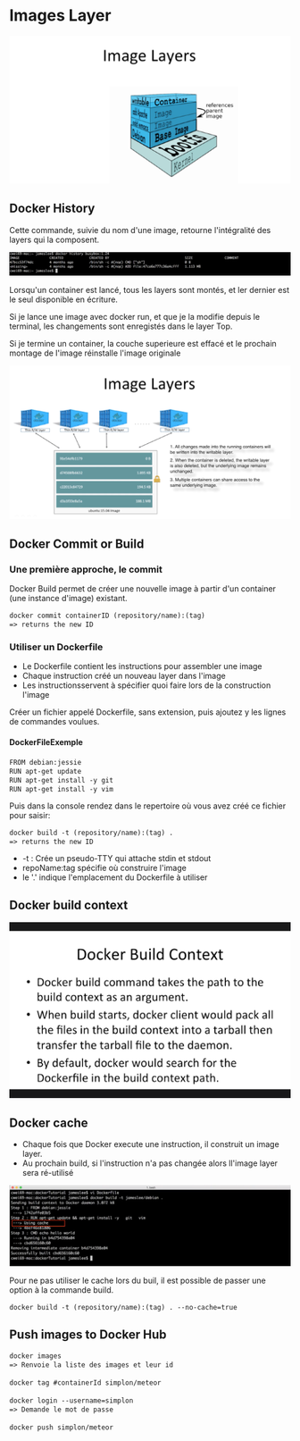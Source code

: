 # Images Layer


![image alt text](img/docker-images.png)


## Docker History

Cette commande, suivie du nom d'une image, retourne l'intégralité des layers qui la composent.

![image alt text](img/docker-history.png)

Lorsqu'un container est lancé, tous les layers sont montés, et ler dernier est le seul disponible en écriture.

Si je lance une image avec docker run, et que je la modifie depuis le terminal, les changements sont enregistés dans le layer Top.

Si je termine un container, la couche superieure est effacé et le prochain montage de l'image réinstalle l'image originale

![image alt text](img/docker-layer.png)

## Docker Commit or Build

### Une première approche, le commit

Docker Build permet de créer une nouvelle image à partir d'un container (une instance d'image) existant.

```
docker commit containerID (repository/name):(tag)
=> returns the new ID
```

### Utiliser un Dockerfile

* Le Dockerfile contient les instructions pour assembler une image
* Chaque instruction créé un nouveau layer dans l'image
* Les instructionsservent à spécifier quoi faire lors de la construction l'image

Créer un fichier appelé Dockerfile, sans extension, puis ajoutez y les lignes de commandes voulues.

#### DockerFileExemple
```
FROM debian:jessie
RUN apt-get update
RUN apt-get install -y git
RUN apt-get install -y vim

```
Puis dans la console rendez dans le repertoire où vous avez créé ce fichier pour saisir:
```
docker build -t (repository/name):(tag) .
=> returns the new ID
```
* -t : Crée un pseudo-TTY qui attache stdin et stdout
* repoName:tag spécifie où construire l'image
* le '.' indique l'emplacement du Dockerfile à utiliser

## Docker build context

![image alt text](img/docker-build-context.png)

## Docker cache

* Chaque fois que Docker execute une instruction, il construit un image layer.
* Au prochain build, si l'instruction n'a pas changée alors ll'image layer sera ré-utilisé

![image alt text](img/docker-cache.png)

Pour ne pas utiliser le cache lors du buil, il est possible de passer une option à la commande build.

```
docker build -t (repository/name):(tag) . --no-cache=true
```

## Push images to Docker Hub


```
docker images
=> Renvoie la liste des images et leur id

docker tag #containerId simplon/meteor

docker login --username=simplon
=> Demande le mot de passe

docker push simplon/meteor
```
